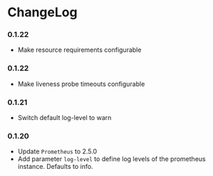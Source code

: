 # ChangeLog

### 0.1.22
- Make resource requirements configurable

### 0.1.22
- Make liveness probe timeouts configurable

### 0.1.21
- Switch default log-level to warn

### 0.1.20
- Update `Prometheus` to 2.5.0
- Add parameter `log-level` to define log levels of the prometheus instance. Defaults to info.
